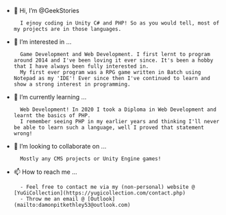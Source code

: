 - 👋 Hi, I’m @GeekStories

        I ejnoy coding in Unity C# and PHP! So as you would tell, most of my projects are in those languages.
- 👀 I’m interested in ...

        Game Development and Web Development. I first lernt to program around 2014 and I've been loving it ever since. It's been a hobby that I have always been fully interested in.
        My first ever program was a RPG game written in Batch using Notepad as my 'IDE'! Ever since then I've continued to learn and show a strong interest in programming.
- 🌱 I’m currently learning ...

        Web Development! In 2020 I took a Diploma in Web Development and learnt the basics of PHP. 
        I remember seeing PHP in my earlier years and thinking I'll never be able to learn such a language, well I proved that statement wrong!
- 💞️ I’m looking to collaborate on ...

        Mostly any CMS projects or Unity Engine games! 
- 📫 How to reach me ...
        
        - Feel free to contact me via my (non-personal) website @ [YuGiCollection](https://yugicollection.com/contact.php)
        - Throw me an email @ [Outlook](mailto:damonpitkethley53@outlook.com)
